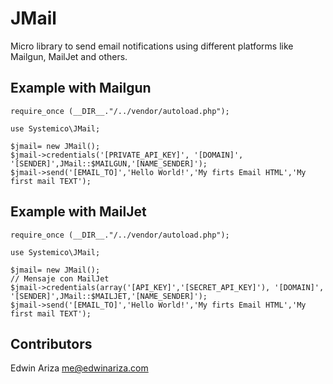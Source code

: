 # JMail
Micro library to send email notifications using different platforms like Mailgun, MailJet and others.

## Example with Mailgun
    require_once (__DIR__."/../vendor/autoload.php");

    use Systemico\JMail;

    $jmail= new JMail();
    $jmail->credentials('[PRIVATE_API_KEY]', '[DOMAIN]', '[SENDER]',JMail::$MAILGUN,'[NAME_SENDER]');
    $jmail->send('[EMAIL_TO]','Hello World!','My firts Email HTML','My first mail TEXT');

## Example with MailJet
    require_once (__DIR__."/../vendor/autoload.php");

    use Systemico\JMail;

    $jmail= new JMail();
    // Mensaje con MailJet
    $jmail->credentials(array('[API_KEY]','[SECRET_API_KEY]'), '[DOMAIN]', '[SENDER]',JMail::$MAILJET,'[NAME_SENDER]');
    $jmail->send('[EMAIL_TO]','Hello World!','My firts Email HTML','My first mail TEXT');

## Contributors
Edwin Ariza <me@edwinariza.com>

